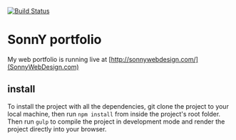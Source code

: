 [![Build Status](https://travis-ci.org/andreasonny83/sonny-portfolio.svg?branch=master)](https://travis-ci.org/andreasonny83/sonny-portfolio)
# SonnY portfolio
My web portfolio is running live at [http://sonnywebdesign.com/](SonnyWebDesign.com)

## install
To install the project with all the dependencies, git clone the project to your local machine, then run ``npm install`` from inside the project's root folder.
Then run ``gulp`` to compile the project in development mode and render the project directly into your browser.
